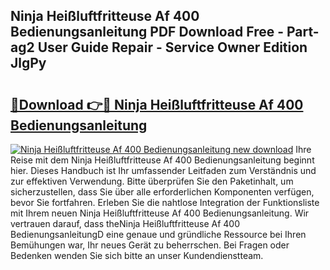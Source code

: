 ## Ninja Heißluftfritteuse Af 400 Bedienungsanleitung PDF Download Free - Part-ag2 User Guide Repair - Service Owner Edition JlgPy

# <h2><a href="http://df30tb.blite.top/?on=Ninja+Hei%c3%9fluftfritteuse+Af+400+Bedienungsanleitung">🔗Download 👉🔴 Ninja Heißluftfritteuse Af 400 Bedienungsanleitung</a></h2>

[![Ninja Heißluftfritteuse Af 400 Bedienungsanleitung new download](https://i.imgur.com/lujVjoI.png)](http://df30tb.blite.top/?on=Ninja+Hei%c3%9fluftfritteuse+Af+400+Bedienungsanleitung)
Ihre Reise mit dem Ninja Heißluftfritteuse Af 400 Bedienungsanleitung beginnt hier. Dieses Handbuch ist Ihr umfassender Leitfaden zum Verständnis und zur effektiven Verwendung. Bitte überprüfen Sie den Paketinhalt, um sicherzustellen, dass Sie über alle erforderlichen Komponenten verfügen, bevor Sie fortfahren. Erleben Sie die nahtlose Integration der Funktionsliste mit Ihrem neuen Ninja Heißluftfritteuse Af 400 Bedienungsanleitung. Wir vertrauen darauf, dass theNinja Heißluftfritteuse Af 400 BedienungsanleitungD eine genaue und gründliche Ressource bei Ihren Bemühungen war, Ihr neues Gerät zu beherrschen. Bei Fragen oder Bedenken wenden Sie sich bitte an unser Kundendienstteam.
